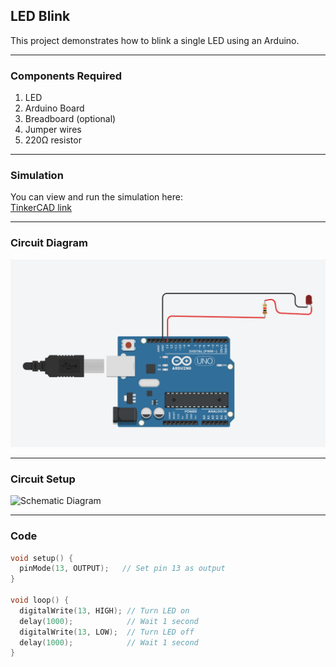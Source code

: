 ## LED Blink

This project demonstrates how to blink a single LED using an Arduino.  

---

### Components Required
1. LED  
2. Arduino Board  
3. Breadboard (optional)  
4. Jumper wires  
5. 220Ω resistor  

---

### Simulation
You can view and run the simulation here:  
[TinkerCAD link](https://www.tinkercad.com/things/1qtjol9qEeA-led-blinking)

---

### Circuit Diagram
![Schematic Diagram](led_blink.png)

---
### Circuit Setup
![Schematic Diagram](images/blink_led_schematic.png)

---

### Code
```cpp
void setup() {
  pinMode(13, OUTPUT);   // Set pin 13 as output
}

void loop() {
  digitalWrite(13, HIGH); // Turn LED on
  delay(1000);            // Wait 1 second
  digitalWrite(13, LOW);  // Turn LED off
  delay(1000);            // Wait 1 second
}
